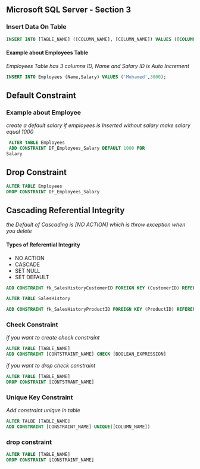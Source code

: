 ## Microsoft SQL Server - Section 3
### Insert Data On Table

```sql
INSERT INTO [TABLE_NAME] ([COLUMN_NAME], [COLUMN_NAME]) VALUES ([COLUMN_VALUE]. [COLUMN_VALUE]);
```
#### Example about Employees Table 
*Employees Table has 3 columns ID, Name and Salary ID is Auto Increment*
```sql
INSERT INTO Employees (Name,Salary) VALUES ('Mohamed',3000);
```
## Default Constraint
### Example about Employee
*create a default salary if employees is Inserted without salary make salary equal 1000*
```sql
 ALTER TABLE Employees 
 ADD CONSTRAINT DF_Employees_Salary DEFAULT 1000 FOR
Salary
```
## Drop Constraint 
```sql
ALTER TABLE Employees
DROP CONSTRAINT DF_Employees_Salary
````

## Cascading Referential Integrity
*the Default of Cascading is [NO ACTION] which is throw exception when you delete*
#### Types of Referential Integrity
- NO ACTION
- CASCADE
- SET NULL 
- SET DEFAULT
```sql
ADD CONSTRAINT fk_SalesHistoryCustomerID FOREIGN KEY (CustomerID) REFERENCES Customers(CustomerID) ON DELETE SET NULL ON UPDATE SET NULL

ALTER TABLE SalesHistory

ADD CONSTRAINT fk_SalesHistoryProductID FOREIGN KEY (ProductID) REFERENCES Products(ProductID) ON DELETE CASCADE ON UPDATE CASCASE
````
### Check Constraint
*if you want to create check constraint* 
```sql
ALTER TABLE [TABLE_NAME]
ADD CONSTRAINT [CONTSTRAINT_NAME] CHECK [BOOLEAN_EXPRESSION]
```
*if you want to drop check constraint*
```sql
ALTER TABLE [TABLE_NAME]
DROP CONSTRAINT [CONTSTRANT_NAME]
```
### Unique Key Constraint
*Add constraint unique in table*
```sql
ALTER TALBE [TABLE_NAME]
ADD CONSTRAINT [CONSTRAINT_NAME] UNIQUE([COLUMN_NAME])
``` 
### drop constraint
```sql
ALTER TABLE [TABLE_NAME]
DROP CONSTRAINT [CONSTRAINT_NAME]

```



